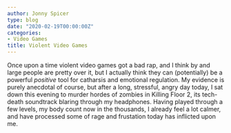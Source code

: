 ```yaml
---
author: Jonny Spicer
type: blog
date: "2020-02-19T00:00:00Z"
categories:
- Video Games
title: Violent Video Games
---
```

Once upon a time violent video games got a bad rap, and I think by and large people are pretty over it, but I actually think they can (potentially) be a powerful *positive*
tool for catharsis and emotional regulation. My evidence is purely anecdotal of course, but after a long, stressful, angry day today, I sat down this evening to murder hordes
of zombies in Killing Floor 2, its tech-death soundtrack blaring through my headphones. Having played through a few levels, my body count now in the thousands, I already feel a
lot calmer, and have processed some of rage and frustation
today has inflicted upon me.
